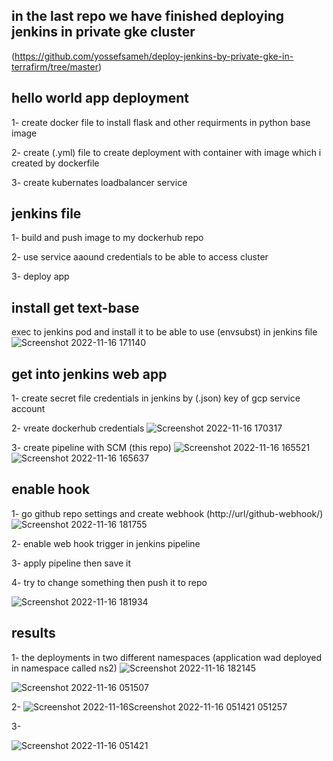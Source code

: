 ## in the last repo we have finished deploying jenkins in private gke cluster
(https://github.com/yossefsameh/deploy-jenkins-by-private-gke-in-terrafirm/tree/master)

## hello world app deployment

  1- create docker file to install flask and other requirments in python base image
  
  
  2- create (.yml) file to create deployment with container with image which i created by dockerfile
  
  
  3- create kubernates loadbalancer service 
  
  
## jenkins file

  1- build and push image to my dockerhub repo
  
  2- use service aaound credentials to be able to access cluster
  
  3- deploy app
  
## install get text-base
  exec to jenkins pod and install it to be able to use (envsubst) in jenkins file
![Screenshot 2022-11-16 171140](https://user-images.githubusercontent.com/43928828/202243105-2cd0ad7b-eea6-47d2-a904-9eeee7514fee.png)
## get into jenkins web app 

  1- create secret file credentials in jenkins by (.json) key of gcp service account 
  
  
  2- vreate dockerhub credentials
![Screenshot 2022-11-16 170317](https://user-images.githubusercontent.com/43928828/202241923-53d07f4e-6fb4-42a1-9706-29e9931b930d.png)


  
  3- create pipeline with SCM (this repo)
![Screenshot 2022-11-16 165521](https://user-images.githubusercontent.com/43928828/202243438-96028997-bbfc-4829-a8b6-19ff9456f608.png)
![Screenshot 2022-11-16 165637](https://user-images.githubusercontent.com/43928828/202242209-c9a9ebd8-96cd-41e1-8f91-3e8553a6c967.png)

## enable hook 

  1- go github repo settings and create webhook (http://url/github-webhook/)
![Screenshot 2022-11-16 181755](https://user-images.githubusercontent.com/43928828/202244443-d64f1cbf-6a11-4806-a692-15bee46f91c3.png)


 
  2- enable web hook trigger in jenkins pipeline



  3- apply pipeline then save it
  
  
  4- try to change something then push it to repo

![Screenshot 2022-11-16 181934](https://user-images.githubusercontent.com/43928828/202244928-c5f8ecf6-4f0e-4e05-a18d-1ac261f25383.png)



## results

  1- the deployments in two different namespaces (application wad deployed in namespace called ns2)
![Screenshot 2022-11-16 182145](https://user-images.githubusercontent.com/43928828/202245431-ee8f9b07-f6cf-4ed7-84a4-c479d7547815.png)

![Screenshot 2022-11-16 051507](https://user-images.githubusercontent.com/43928828/202181473-f5e5c40b-62cc-44d9-87a4-54139023ac29.png)
 
 
  2-
![Screenshot 2022-11-16![Screenshot 2022-11-16 051421](https://user-images.githubusercontent.com/43928828/202183069-d988d293-2e4c-4d00-a0af-188334a99cbd.png)
 051257](https://user-images.githubusercontent.com/43928828/202182992-63c356f3-afe6-4da3-8fbe-e345df9eb8d0.png)


  3-

![Screenshot 2022-11-16 051421](https://user-images.githubusercontent.com/43928828/202183357-b0631a6b-6ba7-43e0-8bae-be4c6dbc4802.png)

  
  
